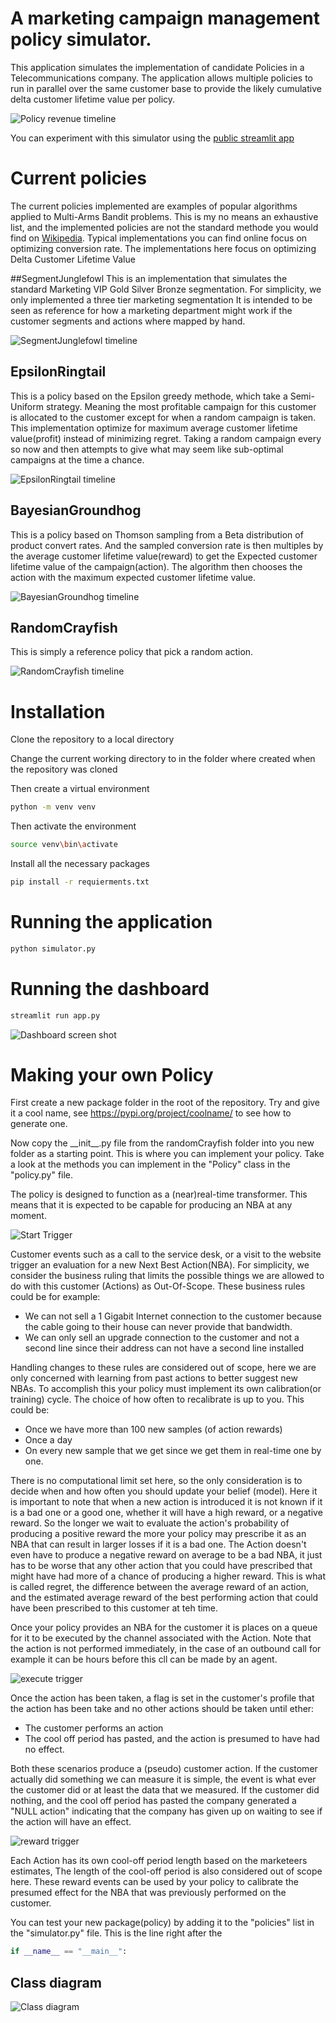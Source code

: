 # A marketing campaign management policy simulator.
This application simulates the implementation of candidate Policies in a Telecommunications company.
The application allows multiple policies to run in parallel over the same customer base to provide the likely 
cumulative delta customer lifetime value per policy.

![Policy revenue timeline](images/test.png)

You can experiment with this simulator using the [public streamlit app](https://share.streamlit.io/chrismolanus/mab_simulator/app.py)

# Current policies
The current policies implemented are examples of popular algorithms applied to Multi-Arms Bandit problems. 
This is my no means an exhaustive list, and the implemented policies are not the standard methode you would find on [Wikipedia](https://en.wikipedia.org/wiki/Multi-armed_bandit). 
Typical implementations you can find online focus on optimizing conversion rate. 
The implementations here focus on optimizing Delta Customer Lifetime Value

##SegmentJunglefowl
This is an implementation that simulates the standard Marketing VIP Gold Silver Bronze segmentation. For simplicity, 
we only implemented a three tier marketing segmentation
It is intended to be seen as reference for how a marketing department might work 
if the customer segments and actions where mapped by hand.

![SegmentJunglefowl timeline](images/SegmentJunglefowl.png)

## EpsilonRingtail
This is a policy based on the Epsilon greedy methode, which take a Semi-Uniform strategy. 
Meaning the most profitable campaign for this customer is allocated to the customer 
except for when a random campaign is taken.
This implementation optimize for maximum average customer lifetime value(profit) instead of minimizing regret.
Taking a random campaign every so now and then attempts to give what may seem like sub-optimal campaigns at the time a chance.

![EpsilonRingtail timeline](images/EpsilonRingtail.png)

## BayesianGroundhog
This is a policy based on Thomson sampling from a Beta distribution of product convert rates.
And the sampled conversion rate is then multiples by the average customer lifetime value(reward)
to get the Expected customer lifetime value of the campaign(action).
The algorithm then chooses the action with the maximum expected customer lifetime value.

![BayesianGroundhog timeline](images/BayesianGroundhog.png)

## RandomCrayfish
This is simply a reference policy that pick a random action.

![RandomCrayfish timeline](images/RandomCrayfish.png)

# Installation
Clone the repository to a local directory

Change the current working directory to in the folder where created when the repository was cloned

Then create a virtual environment
```bash
python -m venv venv
```
Then activate the environment
```bash
source venv\bin\activate
```
Install all the necessary packages
```bash
pip install -r requierments.txt
```

# Running the application
```bash
python simulator.py
```

# Running the dashboard
```bash
streamlit run app.py
```
![Dashboard screen shot](images/dashboard_screenshot.png)

# Making your own Policy
First create a new package folder in the root of the repository. 
Try and give it a cool name, see https://pypi.org/project/coolname/ to see how to generate one.

Now copy the \_\_init\_\_.py file from the randomCrayfish folder into you new folder as a starting point.
This is where you can implement your policy.
Take a look at the methods you can implement in the "Policy" class in the  "policy.py" file.

The policy is designed to function as a (near)real-time transformer. This means that it is expected 
to be capable for producing an NBA at any moment.

![Start Trigger](images/start_trigger.svg)

Customer events such as a call to the service desk, or a visit to the website trigger an evaluation for 
a new Next Best Action(NBA). For simplicity, we consider the business ruling that limits the possible things 
we are allowed to do with this customer (Actions) as Out-Of-Scope. These business rules could be 
for example: 
- We can not sell a 1 Gigabit Internet connection to the customer 
because the cable going to their house can never provide that bandwidth.
- We can only sell an upgrade connection to the customer and not a second line 
  since their address can not have a second line installed

Handling changes to these rules are considered out of scope, here we are only concerned with 
learning from past actions to better suggest new NBAs. To accomplish this your policy must implement its own 
calibration(or training) cycle. The choice of how often to recalibrate is up to you. 
This could be:
- Once we have more than 100 new samples (of action rewards)
- Once a day
- On every new sample that we get since we get them in real-time one by one.

There is no computational limit set here, so the only consideration is 
to decide when and how often you should update your belief (model). 
Here it is important to note that when a new action is introduced it is not known if it is a bad one or a good one, 
whether it will have a high reward, or a negative reward. 
So the longer we wait to evaluate the action's probability of producing a positive reward 
the more your policy may prescribe it as an NBA that can result in larger losses if it is a bad one. 
The Action doesn't even have to produce a negative reward on average to be a bad NBA, 
it just has to be worse that any other action that you could have prescribed 
that might have had more of a chance of producing a higher reward. This is what is called regret, the difference between
the average reward of an action, and the estimated average reward of the best performing action 
that could have been prescribed to this customer at teh time.

Once your policy provides an NBA for the customer it is places on a queue 
for it to be executed by the channel associated with the Action.
Note that the action is not performed immediately, in the case of an outbound call for example 
it can be hours before this cll can be made by an agent.

![execute trigger](images/execute_trigger.svg)

Once the action has been taken, a flag is set in the customer's profile that the action has been take and no other actions should be taken until ether:
- The customer performs an action
- The cool off period has pasted, and the action is presumed to have had no effect.

Both these scenarios produce a (pseudo) customer action. If the customer actually did something we can measure
it is simple, the event is what ever the customer did or at least the data that we measured. 
If the customer did nothing, and the cool off period has pasted 
the company generated a "NULL action" indicating that the company has given up on waiting to see 
if the action will have an effect. 

![reward trigger](images/reward_trigger.svg)

Each Action has its own cool-off period length based on the marketeers estimates, 
The length of the cool-off period is also considered out of scope here. These reward events can be used 
by your policy to calibrate the presumed effect for the NBA that was previously performed on the customer.


You can test your new package(policy) by adding it to the "policies" list in the "simulator.py" file. 
This is the line right after the
```python
if __name__ == "__main__":
```

## Class diagram
![Class diagram](images/class_diagram.svg)

